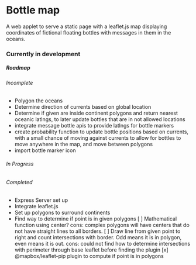 # Bottle map

A web applet to serve a static page with a leaflet.js map displaying coordinates of fictional floating bottles with messages in them in the oceans.

### Currently in development

##### Roadmap

###### Incomplete
  - Polygon the oceans
  - Determine direction of currents based on global location
  - Determine if given are inside continent polygons and return nearest oceanic latlngs, to later update bottles that are in not allowed locations
  - integrate message bottle apis to provide latlngs for bottle markers
  - create probability function to update bottle positions based on currents, with a small chance of moving against currents to allow for bottles to move anywhere in the map, and move between polygons
  - import bottle marker icon

###### In Progress


###### Completed
  - Express Server set up
  - Integrate leaflet.js
  - Set up polygons to surround continents
  - Find way to determine if point is in given polygons
   [ ] Mathematical function using center?
   cons: complex polygons will have centers that do not have straight lines to all borders.
   [ ] Draw line from given point to right and count intersections with border. Odd means it is in polygon, even means it is out.
   cons:
   could not find how to determine intersections with perimeter through base leaflet before finding the plugin
   [x] @mapbox/leaflet-pip plugin to compute if point is in polygons
